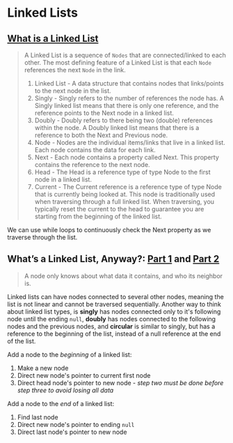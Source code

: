# Linked Lists

## [What is a Linked List](https://codefellows.github.io/common_curriculum/data_structures_and_algorithms/Code_401/class-05/resources/singly_linked_list.html)

>A Linked List is a sequence of `Nodes` that are connected/linked to each other. The most defining feature of a Linked List is that each `Node` references the next `Node` in the link. 
>
>1. Linked List - A data structure that contains nodes that links/points to the next node in the list.
>2. Singly - Singly refers to the number of references the node has. A Singly linked list means that there is only one reference, and the reference points to the Next node in a linked list.
>3. Doubly - Doubly refers to there being two (double) references within the node. A Doubly linked list means that there is a reference to both the Next and Previous node.
>4. Node - Nodes are the individual items/links that live in a linked list. Each node contains the data for each link.
>5. Next - Each node contains a property called Next. This property contains the reference to the next node.
>6. Head - The Head is a reference type of type Node to the first node in a linked list.
>7. Current - The Current reference is a reference type of type Node that is currently being looked at. This node is traditionally used when traversing through a full linked list. When traversing, you typically reset the current to the head to guarantee you are starting from the beginning of the linked list.

We can use while loops to continuously check the Next property as we traverse through the list.

## What’s a Linked List, Anyway?: [Part 1](https://medium.com/basecs/whats-a-linked-list-anyway-part-1-d8b7e6508b9d) and [Part 2](https://medium.com/basecs/whats-a-linked-list-anyway-part-2-131d96f71996)

> A node only knows about what data it contains, and who its neighbor is.

Linked lists can have nodes connected to several other nodes, meaning the list is not linear and cannot be traversed sequentially. Another way to think about linked list types, is **singly** has nodes connected only to it's following node until the ending `null`, **doubly** has nodes connected to the following nodes and the previous nodes, and **circular** is similar to singly, but has a reference to the beginning of the list, instead of a null reference at the end of the list. 

Add a node to the *beginning* of a linked list:
1. Make a new node
2. Direct new node's pointer to current first node
3. Direct head node's pointer to new node -  *step two must be done before step three to avoid losing all data*

Add a node to the *end* of a linked list:
1. Find last node
2. Direct new node's pointer to ending `null`
3. Direct last node's pointer to new node
